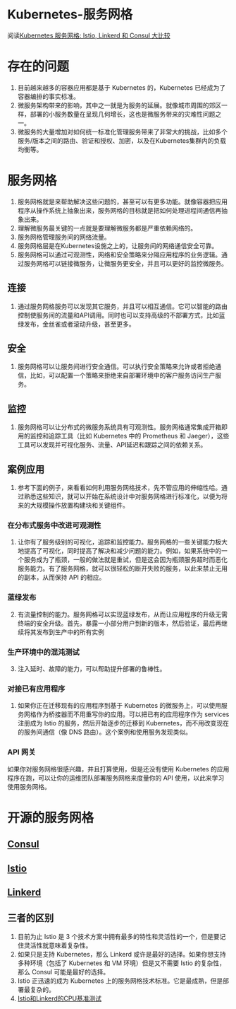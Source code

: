 # Kubernetes-服务网格


阅读[Kubernetes 服务网格: Istio, Linkerd 和 Consul 大比较](http://www.helight.info/blog/2020/comparison-of-service-mesh/)

# 存在的问题

1. 目前越来越多的容器应用都是基于 Kubernetes 的，Kubernetes 已经成为了容器编排的事实标准。
2. 微服务架构带来的影响，其中之一就是为服务的延展。就像城市周围的郊区一样，部署的小服务数量在呈现几何增长，这也是微服务带来的灾难性问题之一。
3. 微服务的大量增加对如何统一标准化管理服务带来了非常大的挑战，比如多个服务/版本之间的路由、验证和授权、加密，以及在Kubernetes集群内的负载均衡等。

# 服务网格

1. 服务网格就是来帮助解决这些问题的，甚至可以有更多功能。就像容器把应用程序从操作系统上抽象出来，服务网格的目标就是把如何处理进程间通信再抽象出来。
2. 理解微服务最关键的一点就是要理解微服务都是严重依赖网络的。
3. 服务网格管理服务间的网络流量。
4. 服务网格层是在Kubernetes设施之上的，让服务间的网络通信安全可靠。
5. 服务网格可以通过可观测性，网络和安全策略来分隔应用程序的业务逻辑。通过服务网格可以链接微服务，让微服务更安全，并且可以更好的监控微服务。

## 连接
1. 通过服务网格服务可以发现其它服务，并且可以相互通信。它可以智能的路由控制使服务间的流量和API调用。同时也可以支持高级的不部署方式，比如蓝绿发布，金丝雀或者滚动升级，甚至更多。
## 安全
1. 服务网格可以让服务间进行安全通信。可以执行安全策略来允许或者拒绝通信，比如，可以配置一个策略来拒绝来自部署环境中的客户服务访问生产服务。
## 监控
1. 服务网格可以让分布式的微服务系统具有可观测性。服务网格通常集成开箱即用的监控和追踪工具（比如 Kubernetes 中的 Prometheus 和 Jaeger），这些工具可以发现并可视化服务、流量、API延迟和跟踪之间的依赖关系。

## 案例应用
1. 参考下面的例子，来看看如何利用服务网格技术，先不管应用的伸缩性哈。通过熟悉这些知识，就可以开始在系统设计中对服务网格进行标准化，以便为将来的大规模操作放置构建块和关键组件。

### 在分布式服务中改进可观测性
1. 让你有了服务级别的可视化，追踪和监控能力。服务网格的一些关键能力极大地提高了可视化，同时提高了解决和减少问题的能力。例如，如果系统中的一个服务成为了瓶颈，一般的做法就是重试，但是这会因为瓶颈服务超时而恶化服务能力。有了服务网格，就可以很轻松的断开失败的服务，以此来禁止无用的副本，从而保持 API 的相应。
### 蓝绿发布
2. 有流量控制的能力。服务网格可以实现蓝绿发布，从而让应用程序的升级无需终端的安全升级。首先，暴露一小部分用户到新的版本，然后验证，最后再继续将其发布到生产中的所有实例
### 生产环境中的混沌测试
3. 注入延时、故障的能力，可以帮助提升部署的鲁棒性。
### 对接已有应用程序
1. 如果你正在迁移现有的应用程序到基于 Kubernetes 的微服务上，可以使用服务网格作为桥接器而不用重写你的应用。可以把已有的应用程序作为 services 注册成为 Istio 的服务，然后开始逐步的迁移到 Kubernetes，而不用改变现在的服务间通信（像 DNS 路由）。这个案例和使用服务发现类似。
### API 网关
如果你对服务网格很感兴趣，并且打算使用，但是还没有使用 Kubernetes 的应用程序在跑，可以让你的运维团队部署服务网格来度量你的 API 使用，以此来学习使用服务网格。

# 开源的服务网格

## [Consul](https://www.consul.io/docs/internals/architecture.html)

## [Istio](https://istio.io/docs/concepts/what-is-istio/#architecture)

## [Linkerd](https://linkerd.io/2/reference/architecture/)

## 三者的区别

1. 目前为止 Istio 是 3 个技术方案中拥有最多的特性和灵活性的一个，但是要记住灵活性就意味着复杂性。
2. 如果只是支持 Kubernetes，那么 Linkerd 或许是最好的选择。如果你想支持多种环境（包括了 Kubernetes 和 VM 环境）但是又不需要 Istio 的复杂性，那么 Consul 可能是最好的选择。
3. Istio 正迅速的成为 Kubernetes 上的服务网格技术标准。它是最成熟，但是部署最复杂的。
4. [Istio和Linkerd的CPU基准测试](https://www.servicemesher.com/blog/benchmarking-istio-and-linkerd-cpu/)
